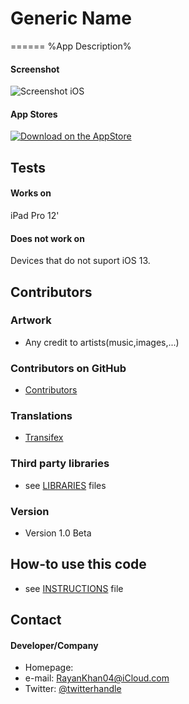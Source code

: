 # Generic Name
======
%App Description%

#### Screenshot

![Screenshot iOS](http://url/screenshot-appname-ios.png "screenshot iOS")

#### App Stores
[![Download on the AppStore](https://raw.github.com/repat/README-template/master/appstore.png)](https://itunes.apple.com/app/id123456)

## Tests
#### Works on
iPad Pro 12'

#### Does not work on
Devices that do not suport iOS 13.

## Contributors
### Artwork
* Any credit to artists(music,images,...)

### Contributors on GitHub
* [Contributors](https://github.com/username/appname/graphs/contributors)

### Translations
* [Transifex](https://www.transifex.com/projects/p/appname/)

### Third party libraries
* see [LIBRARIES](https://github.com/username/appname/blob/master/LIBRARIES.md) files

### Version 
* Version 1.0 Beta

## How-to use this code
* see [INSTRUCTIONS](https://github.com/username/appname/blob/master/INSTRUCTIONS.md) file

## Contact
#### Developer/Company
* Homepage: 
* e-mail: RayanKhan04@iCloud.com
* Twitter: [@twitterhandle](https://twitter.com/iRayanKhan "iRayankhan on twitter")


